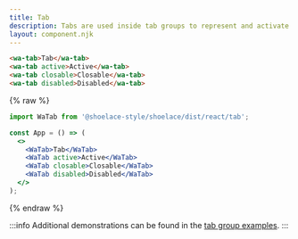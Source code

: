 ```yaml
---
title: Tab
description: Tabs are used inside tab groups to represent and activate tab panels.
layout: component.njk
---
```


```html {.example}
<wa-tab>Tab</wa-tab>
<wa-tab active>Active</wa-tab>
<wa-tab closable>Closable</wa-tab>
<wa-tab disabled>Disabled</wa-tab>
```

{% raw %}
```jsx {.react}
import WaTab from '@shoelace-style/shoelace/dist/react/tab';

const App = () => (
  <>
    <WaTab>Tab</WaTab>
    <WaTab active>Active</WaTab>
    <WaTab closable>Closable</WaTab>
    <WaTab disabled>Disabled</WaTab>
  </>
);
```
{% endraw %}

:::info
Additional demonstrations can be found in the [tab group examples](/components/tab-group).
:::
